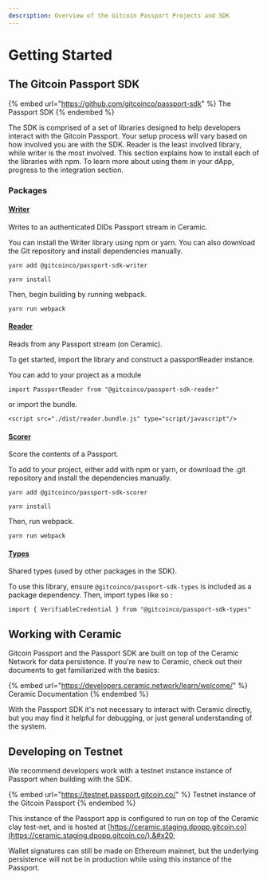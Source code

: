 ```yaml
---
description: Overview of the Gitcoin Passport Projects and SDK
---
```


# Getting Started

## The Gitcoin Passport SDK

{% embed url="https://github.com/gitcoinco/passport-sdk" %}
The Passport SDK
{% endembed %}

The SDK is comprised of a set of libraries designed to help developers interact with the Gitcoin Passport. Your setup process will vary based on how involved you are with the SDK. Reader is the least involved library, while writer is the most involved. This section explains how to install each of the libraries with npm. To learn more about using them in your dApp, progress to the integration section.

### Packages

#### [Writer ](https://github.com/gitcoinco/passport-sdk/tree/main/packages/writer)

Writes to an authenticated DIDs Passport stream in Ceramic.&#x20;

You can install the Writer library using npm or yarn. You can also download the Git repository and install dependencies manually.

`yarn add @gitcoinco/passport-sdk-writer`

`yarn install`

Then, begin building by running webpack.

`yarn run webpack`

#### [Reader](https://github.com/gitcoinco/passport-sdk/tree/main/packages/reader)

Reads from any Passport stream (on Ceramic).&#x20;

To get started, import the library and construct a passportReader instance.&#x20;

You can add to your project as a module

`import PassportReader from "@gitcoinco/passport-sdk-reader"`

or import the bundle.&#x20;

`<script src="./dist/reader.bundle.js" type="script/javascript"/>`

#### [Scorer](https://github.com/gitcoinco/passport-sdk/tree/main/packages/scorer)

Score the contents of a Passport.&#x20;

To add to your project, either add with npm or yarn, or download the .git repository and install the dependencies manually.&#x20;

```
yarn add @gitcoinco/passport-sdk-scorer
```

```
yarn install
```

Then, run webpack.&#x20;

```
yarn run webpack
```

#### [Types](https://github.com/gitcoinco/passport-sdk/tree/main/packages/types)

Shared types (used by other packages in the SDK).&#x20;

To use this library, ensure `@gitcoinco/passport-sdk-types` is included as a package dependency. Then, import types like so :&#x20;

`import { VerifiableCredential } from "@gitcoinco/passport-sdk-types"`



## Working with Ceramic

Gitcoin Passport and the Passport SDK are built on top of the Ceramic Network for data persistence. If you're new to Ceramic, check out their documents to get familiarized with the basics:

{% embed url="https://developers.ceramic.network/learn/welcome/" %}
Ceramic Documentation
{% endembed %}

With the Passport SDK it's not necessary to interact with Ceramic directly, but you may find it helpful for debugging, or just general understanding of the system.



## Developing on Testnet

We  recommend developers work with a testnet instance instance of  Passport when building with the SDK.

{% embed url="https://testnet.passport.gitcoin.co/" %}
Testnet instance of the Gitcoin Passport
{% endembed %}

This instance of the Passport app is configured to run on top of the Ceramic clay test-net, and is hosted at [https://ceramic.staging.dpopp.gitcoin.co](https://ceramic.staging.dpopp.gitcoin.co/).&#x20;

Wallet signatures can still be made on Ethereum mainnet, but the underlying persistence will not be in production while using this instance of the Passport.

